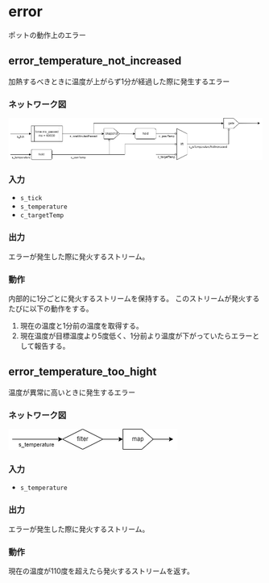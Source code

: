 # error

ポットの動作上のエラー

## error_temperature_not_increased

加熱するべきときに温度が上がらず1分が経過した際に発生するエラー

### ネットワーク図

![error_temperature_not_increased.png](../images/error_temperature_not_increased.png)

### 入力

- `s_tick`
- `s_temperature`
- `c_targetTemp`

### 出力

エラーが発生した際に発火するストリーム。

### 動作

内部的に1分ごとに発火するストリームを保持する。
このストリームが発火するたびに以下の動作をする。

1. 現在の温度と1分前の温度を取得する。
2. 現在温度が目標温度より5度低く、1分前より温度が下がっていたらエラーとして報告する。

## error_temperature_too_hight

温度が異常に高いときに発生するエラー

### ネットワーク図

![error_temperature_too_hight.png](../images/error_temperature_too_high.png)

### 入力

- `s_temperature`

### 出力

エラーが発生した際に発火するストリーム。

### 動作

現在の温度が110度を超えたら発火するストリームを返す。
